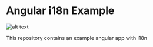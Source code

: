 # Angular i18n Example
![alt text](https://i.imgur.com/8SbW8TM.png)

This repository contains an example angular app with i18n
